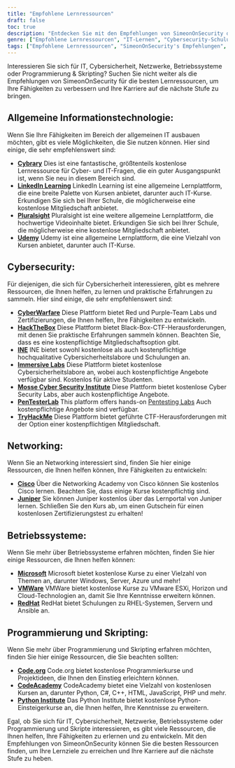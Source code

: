 ```yaml
---
title: "Empfohlene Lernressourcen"
draft: false
toc: true
description: "Entdecken Sie mit den Empfehlungen von SimeonOnSecurity die besten Lernressourcen in den Bereichen IT, Cybersicherheit, Netzwerke, Betriebssysteme und Programmierung & Skripting. Von kostenlosen Online-Plattformen wie Cybrary, Code.org und CodeAcademy bis hin zu kostenpflichtigen Plattformen wie LinkedIn Learning, Pluralsight und TryHackMe finden Sie eine breite Palette von Optionen, um Ihre Lernziele zu erreichen. Erweitern Sie Ihre Kenntnisse in Bereichen wie Cisco, Juniper, Windows, VMware und Red Hat mit kostenlosen Schulungen und Zertifizierungen. Bringen Sie Ihre Karriere auf die nächste Stufe mit den erstklassigen Lernressourcen von SimeonOnSecurity."
genre: ["Empfohlene Lernressourcen", "IT-Lernen", "Cybersecurity-Schulung", "Vernetzungskurse", "Ausbildung im Bereich Betriebssysteme", "Programmierung & Skripting-Ressourcen", "Online-Lernen", "Cybersecurity-Labore", "Netzwerk-Zertifizierung", "Schulungen zu Betriebssystemen"]
tags: ["Empfohlene Lernressourcen", "SimeonOnSecurity's Empfehlungen", "IT-Lernen", "Cybersecurity-Schulung", "Vernetzungskurse", "Ausbildung im Bereich Betriebssysteme", "Programmierung & Skripting-Ressourcen", "Cybrary", "LinkedIn Lernen", "Pluralsight", "Udemy", "CyberWarfare", "HackTheBox", "INE", "Immersive Labore", "Mosse Cyber Security Institut", "PenTesterLab", "TryHackMe", "Cisco", "Wacholder", "Microsoft", "VMWare", "RedHat", "Code.org", "CodeAcademy", "Python-Institut", "Online-Lernen", "Cybersecurity-Labore", "Networking-Zertifizierung", "Schulungen zu Betriebssystemen", "Programmierung Bildung"]
---
```


Interessieren Sie sich für IT, Cybersicherheit, Netzwerke, Betriebssysteme oder Programmierung & Skripting? Suchen Sie nicht weiter als die Empfehlungen von SimeonOnSecurity für die besten Lernressourcen, um Ihre Fähigkeiten zu verbessern und Ihre Karriere auf die nächste Stufe zu bringen.

## Allgemeine Informationstechnologie:

Wenn Sie Ihre Fähigkeiten im Bereich der allgemeinen IT ausbauen möchten, gibt es viele Möglichkeiten, die Sie nutzen können. Hier sind einige, die sehr empfehlenswert sind:

- [**Cybrary**](https://www.cybrary.it/) Dies ist eine fantastische, größtenteils kostenlose Lernressource für Cyber- und IT-Fragen, die ein guter Ausgangspunkt ist, wenn Sie neu in diesem Bereich sind.
- [**LinkedIn Learning**](https://www.lynda.com/) LinkedIn Learning ist eine allgemeine Lernplattform, die eine breite Palette von Kursen anbietet, darunter auch IT-Kurse. Erkundigen Sie sich bei Ihrer Schule, die möglicherweise eine kostenlose Mitgliedschaft anbietet.
- [**Pluralsight**](https://www.pluralsight.com/) Pluralsight ist eine weitere allgemeine Lernplattform, die hochwertige Videoinhalte bietet. Erkundigen Sie sich bei Ihrer Schule, die möglicherweise eine kostenlose Mitgliedschaft anbietet.
- [**Udemy**](https://www.udemy.com/) Udemy ist eine allgemeine Lernplattform, die eine Vielzahl von Kursen anbietet, darunter auch IT-Kurse.

## Cybersecurity:

Für diejenigen, die sich für Cybersicherheit interessieren, gibt es mehrere Ressourcen, die Ihnen helfen, zu lernen und praktische Erfahrungen zu sammeln. Hier sind einige, die sehr empfehlenswert sind:

- [**CyberWarfare**](https://cyberwarfare.live/) Diese Plattform bietet Red und Purple-Team Labs und Zertifizierungen, die Ihnen helfen, Ihre Fähigkeiten zu entwickeln.
- [**HackTheBox**](https://www.hackthebox.eu/) Diese Plattform bietet Black-Box-CTF-Herausforderungen, mit denen Sie praktische Erfahrungen sammeln können. Beachten Sie, dass es eine kostenpflichtige Mitgliedschaftsoption gibt.
- [**INE**](https://ine.com/) INE bietet sowohl kostenlose als auch kostenpflichtige hochqualitative Cybersicherheitslabore und Schulungen an.
- [**Immersive Labs**](https://www.immersivelabs.com/) Diese Plattform bietet kostenlose Cybersicherheitslabore an, wobei auch kostenpflichtige Angebote verfügbar sind. Kostenlos für aktive Studenten.
- [**Mosse Cyber Security Institute**](https://platform.mosse-institute.com/#/) Diese Plattform bietet kostenlose Cyber Security Labs, aber auch kostenpflichtige Angebote.
- [**PenTesterLab**](https://pentesterlab.com/) This platform offers hands-on [Pentesting Labs](https://simeononsecurity.com/tags/pentesterlab/) Auch kostenpflichtige Angebote sind verfügbar.
- [**TryHackMe**](https://tryhackme.com/) Diese Plattform bietet geführte CTF-Herausforderungen mit der Option einer kostenpflichtigen Mitgliedschaft.

## Networking:

Wenn Sie an Networking interessiert sind, finden Sie hier einige Ressourcen, die Ihnen helfen können, Ihre Fähigkeiten zu entwickeln:

- [**Cisco**](https://www.cisco.com/c/m/en_sg/partners/cisco-networking-academy/index.html) Über die Networking Academy von Cisco können Sie kostenlos Cisco lernen. Beachten Sie, dass einige Kurse kostenpflichtig sind.
- [**Juniper**](https://learningportal.juniper.net/juniper/default.aspx) Sie können Juniper kostenlos über das Lernportal von Juniper lernen. Schließen Sie den Kurs ab, um einen Gutschein für einen kostenlosen Zertifizierungstest zu erhalten!

## Betriebssysteme:

Wenn Sie mehr über Betriebssysteme erfahren möchten, finden Sie hier einige Ressourcen, die Ihnen helfen können:

- [**Microsoft**](https://docs.microsoft.com/en-us/learn/) Microsoft bietet kostenlose Kurse zu einer Vielzahl von Themen an, darunter Windows, Server, Azure und mehr!
- [**VMWare**](https://www.vmware.com/education-services/learning-zone.html) VMWare bietet kostenlose Kurse zu VMware ESXi, Horizon und Cloud-Technologien an, damit Sie Ihre Kenntnisse erweitern können.
- [**RedHat**](https://www.redhat.com/en/services/training-and-certification) RedHat bietet Schulungen zu RHEL-Systemen, Servern und Ansible an.

## Programmierung und Skripting:

Wenn Sie mehr über Programmierung und Skripting erfahren möchten, finden Sie hier einige Ressourcen, die Sie beachten sollten:

- [**Code.org**](https://studio.code.org/courses) Code.org bietet kostenlose Programmierkurse und Projektideen, die Ihnen den Einstieg erleichtern können.
- [**CodeAcademy**](https://www.codecademy.com/) CodeAcademy bietet eine Vielzahl von kostenlosen Kursen an, darunter Python, C#, C++, HTML, JavaScript, PHP und mehr.
- [**Python Institute**](https://pythoninstitute.org/python-essentials-1) Das Python Institute bietet kostenlose Python-Einsteigerkurse an, die Ihnen helfen, Ihre Kenntnisse zu erweitern.

Egal, ob Sie sich für IT, Cybersicherheit, Netzwerke, Betriebssysteme oder Programmierung und Skripte interessieren, es gibt viele Ressourcen, die Ihnen helfen, Ihre Fähigkeiten zu erlernen und zu entwickeln. Mit den Empfehlungen von SimeonOnSecurity können Sie die besten Ressourcen finden, um Ihre Lernziele zu erreichen und Ihre Karriere auf die nächste Stufe zu heben.
